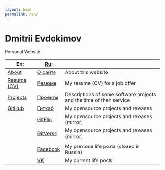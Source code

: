 ```yaml
---
layout: home
permalink: /en/
---
```

# Dmitrii Evdokimov

Personal Website

| En:           | [Ru]:      |   |
|---------------|------------|---|
| [About]       | [О сайте]  | About this website |
| [Resume (CV)] | [Резюме]   | My resume (CV) for a job offer |
| [Projects]    | [Проекты]  | Descriptions of some software projects and the time of their service |
| [GitHub]      | [Гитхаб]   | My opensource projects and releases |
|               | [GitFlic]  | My opensource projects and releases (mirror) |
|               | [GitVerse] | My opensource projects and releases (mirror) |
|               |            |   |
|               | [Facebook] | My previous life posts (closed in Russia) |
|               | [VK]       | My current life posts |


[Ru]: / "Russian language (по-русски)"

[About]: /en/about "About this website"
[Projects]: /en/projects "Descriptions of some software projects and the time of their service"
[Resume (CV)]: /en/resume "My resume (CV) for a job offer"
[GitHub]: /en/github "My opensource projects and releases"
[GitFlic]: https://gitflic.ru/user/diev "My opensource projects and releases (mirror)"

[О сайте]: /about "Об этом сайте"
[Резюме]: /resume "Моё резюме для рассмотрения"
[Проекты]: /projects "Описания некоторых моих проектов ПО и время их использования"
[Гитхаб]: /github "Открытые исходники проектов ПО и релизы"
[GitFlic]: https://gitflic.ru/user/diev "Открытые исходники проектов ПО и релизы (импортозамещение)"
[GitVerse]: https://gitverse.ru/diev "Открытые исходники проектов ПО и релизы (импортозамещение)"

[Facebook]: https://www.facebook.com/dmitrii.evdokimov "Прежняя основная соцсеть (закрыта в РФ)"
[VK]: https://vk.com/dievdo "Основная соцсеть"
[Telegram]: https://t.me/dievdo "Telegram"
